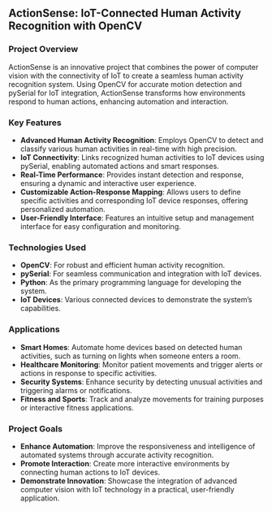 ## ActionSense: IoT-Connected Human Activity Recognition with OpenCV

### Project Overview
ActionSense is an innovative project that combines the power of computer vision with the connectivity of IoT to create a seamless human activity recognition system. Using OpenCV for accurate motion detection and pySerial for IoT integration, ActionSense transforms how environments respond to human actions, enhancing automation and interaction.

### Key Features
- **Advanced Human Activity Recognition**: Employs OpenCV to detect and classify various human activities in real-time with high precision.
- **IoT Connectivity**: Links recognized human activities to IoT devices using pySerial, enabling automated actions and smart responses.
- **Real-Time Performance**: Provides instant detection and response, ensuring a dynamic and interactive user experience.
- **Customizable Action-Response Mapping**: Allows users to define specific activities and corresponding IoT device responses, offering personalized automation.
- **User-Friendly Interface**: Features an intuitive setup and management interface for easy configuration and monitoring.

### Technologies Used
- **OpenCV**: For robust and efficient human activity recognition.
- **pySerial**: For seamless communication and integration with IoT devices.
- **Python**: As the primary programming language for developing the system.
- **IoT Devices**: Various connected devices to demonstrate the system’s capabilities.

### Applications
- **Smart Homes**: Automate home devices based on detected human activities, such as turning on lights when someone enters a room.
- **Healthcare Monitoring**: Monitor patient movements and trigger alerts or actions in response to specific activities.
- **Security Systems**: Enhance security by detecting unusual activities and triggering alarms or notifications.
- **Fitness and Sports**: Track and analyze movements for training purposes or interactive fitness applications.

### Project Goals
- **Enhance Automation**: Improve the responsiveness and intelligence of automated systems through accurate activity recognition.
- **Promote Interaction**: Create more interactive environments by connecting human actions to IoT devices.
- **Demonstrate Innovation**: Showcase the integration of advanced computer vision with IoT technology in a practical, user-friendly application.

